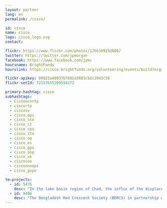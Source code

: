 ```yaml
---
layout: partner
lang: en
permalink: /cisco/

id: cisco
name: cisco
logo: cisco_logo.svg
contact:

flickr: https://www.flickr.com/photos/126636925@N06/
twitter: https://twitter.com/jpmorgan
facebook: https://www.facebook.com/jpmc
hoursname: BrightFunds
hourslink: https://cisco.brightfunds.org/volunteering/events/build?organization_id=23209

flickr-apikey: 09023a48037b7882a3683cb1c2043c50
flickr-setId: 72157655209554272

primary-hashtag: cisco
subhashtags:
  - Ciscoecnrtp
  - ciscortp
  - ciscosv
  - cisco_ops
  - cisco_sco
  - cisco_it
  - cisco_cps
  - cisco_sto
  - cisco_oa
  - cisco_es
  - cisco_gps
  - cisco_osp
  - cisco_uk
  - ciscosoe
  - ciscooneops
  - cisco_gspo

tm-projects:
  - id: 5476
    desc: "In the lake basin region of Chad, the influx of the displaced population is exerting pressure over scarce essential resources."
  - id: 9496
    desc: "The Bangladesh Red Crescent Society (BDRCS) in partnership with the German Red Cross, Red Cross Red Crescent Climate Centre, Department of Disaster Management and Flood Forecasting Warning Centre are implementing a project aimed at enabling communities prepare for the impacts of floods." 
---
```


